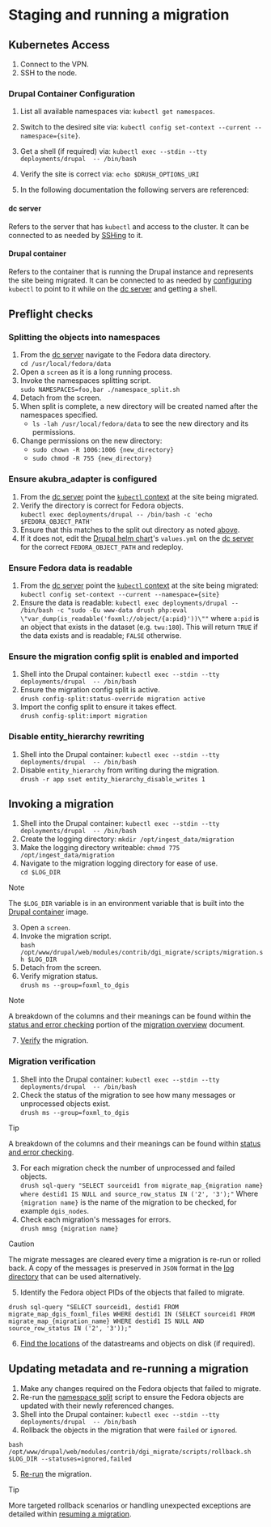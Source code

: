 # Staging and running a migration

## Kubernetes Access

1. Connect to the VPN.
2. SSH to the node.

### Drupal Container Configuration
1. List all available namespaces via: `kubectl get namespaces`.
2. Switch to the desired site via: `kubectl config set-context --current
--namespace={site}`.
3. Get a shell (if required) via:
   `kubectl exec --stdin --tty deployments/drupal  -- /bin/bash`
4. Verify the site is correct via:
   `echo $DRUSH_OPTIONS_URI`

5. In the following documentation the following servers are referenced:

#### dc server
Refers to the server that has `kubectl` and access to the cluster. It can be
connected to as needed by [SSHing][kubernetes-access] to it.

#### Drupal container
Refers to the container that is running the Drupal instance and represents the
site being migrated. It can be connected to as needed by
[configuring][drupal-container-config] `kubectl` to point to it while on the
[dc server][dc-server] and getting a shell.

## Preflight checks

### Splitting the objects into namespaces

1. From the [dc server][dc-server] navigate to the Fedora data directory.<br />
   `cd /usr/local/fedora/data`
2. Open a `screen` as it is a long running process.
3. Invoke the namespaces splitting script.<br />
   `sudo NAMESPACES=foo,bar ./namespace_split.sh`
4. Detach from the screen.
5. When split is complete, a new directory will be created named after the namespaces specified.
    - `ls -lah /usr/local/fedora/data` to see the new directory and its permissions.
6. Change permissions on the new directory:
    - `sudo chown -R 1006:1006 {new_directory}`
    - `sudo chmod -R 755 {new_directory}`

### Ensure akubra_adapter is configured

1. From the [dc server][dc-server] point the
[`kubectl` context][drupal-container-config] at the site being migrated.
2. Verify the directory is correct for Fedora objects.<br />
   `kubectl exec deployments/drupal -- /bin/bash -c 'echo $FEDORA_OBJECT_PATH'`
3. Ensure that this matches to the split out directory as noted [above][split].
4. If it does not, edit the [Drupal helm chart][helm-chart]'s `values.yml` on
   the [dc server][dc-server] for the correct `FEDORA_OBJECT_PATH` and redeploy.

### Ensure Fedora data is readable

1. From the [dc server][dc-server] point the
   [`kubectl` context][drupal-container-config] at the site being migrated:
    `kubectl config set-context --current --namespace={site}`
2. Ensure the data is readable: 
   `kubectl exec deployments/drupal -- /bin/bash -c "sudo -Eu www-data drush php:eval \"var_dump(is_readable('foxml://object/{a:pid}'))\""`
   where `a:pid` is an object that exists in the dataset (e.g. `twu:180`).
   This will return `TRUE` if the data exists and is readable; `FALSE` otherwise.

### Ensure the migration config split is enabled and imported

1. Shell into the Drupal container: `kubectl exec --stdin --tty deployments/drupal  -- /bin/bash`
2. Ensure the migration config split is active.<br />
   `drush config-split:status-override migration active`
3. Import the config split to ensure it takes effect.<br />
   `drush config-split:import migration`

### Disable entity_hierarchy rewriting
1. Shell into the Drupal container: `kubectl exec --stdin --tty deployments/drupal  -- /bin/bash`
2. Disable `entity_hierarchy` from writing during the migration.<br />
   `drush -r app sset entity_hierarchy_disable_writes 1`

## Invoking a migration

1. Shell into the Drupal container: `kubectl exec --stdin --tty deployments/drupal  -- /bin/bash`
2. Create the logging directory: `mkdir /opt/ingest_data/migration`
3. Make the logging directory writeable:
   `chmod 775 /opt/ingest_data/migration`
5. Navigate to the migration logging directory for ease of use.<br />
   `cd $LOG_DIR`
> [!NOTE]
> The `$LOG_DIR` variable is in an environment variable that is built into the
> [Drupal container][log-dir] image.
3. Open a `screen`.
4. Invoke the migration script.<br />
   `bash /opt/www/drupal/web/modules/contrib/dgi_migrate/scripts/migration.sh $LOG_DIR`
5. Detach from the screen.
6. Verify migration status.<br />
   `drush ms --group=foxml_to_dgis`
> [!NOTE]
> A breakdown of the columns and their meanings can be found within the
[status and error checking][status-and-error] portion of the
> [migration overview][migration-overview] document.
7. [Verify][verify] the migration.

### Migration verification
1. Shell into the Drupal container: `kubectl exec --stdin --tty deployments/drupal  -- /bin/bash`
2. Check the status of the migration to see how many messages or unprocessed
objects exist.<br />
   `drush ms --group=foxml_to_dgis`
> [!TIP]
> A breakdown of the columns and their meanings can be found within
> [status and error checking][status-and-error].
3. For each migration check the number of unprocessed and failed objects.<br />
   `drush sql-query "SELECT sourceid1 from migrate_map_{migration name} where destid1 IS NULL and source_row_status IN ('2', '3');"`
Where `{migration name}` is the name of the migration to be checked, for example
`dgis_nodes`.
4. Check each migration's messages for errors.<br />
   `drush mmsg {migration name}`
> [!CAUTION]
> The migrate messages are cleared every time a migration is re-run or rolled
> back. A copy of the messages is preserved in `JSON` format in the
> [log directory][log-directory] that can be used alternatively.
5. Identify the Fedora object PIDs of the objects that failed to migrate.
```
drush sql-query "SELECT sourceid1, destid1 FROM migrate_map_dgis_foxml_files WHERE destid1 IN (SELECT sourceid1 FROM migrate_map_{migration_name} WHERE destid1 IS NULL AND source_row_status IN ('2', '3'));"
```
6. [Find the locations][foxml-wrapper] of the datastreams and objects on disk
(if required).

## Updating metadata and re-running a migration
1. Make any changes required on the Fedora objects that failed to migrate.
2. Re-run the [namespace split][split] script to ensure the Fedora objects are
updated with their newly referenced changes.
3. Shell into the Drupal container: `kubectl exec --stdin --tty deployments/drupal  -- /bin/bash`
4. Rollback the objects in the migration that were `failed` or `ignored`.<br />
```
bash /opt/www/drupal/web/modules/contrib/dgi_migrate/scripts/rollback.sh $LOG_DIR --statuses=ignored,failed
```
5. [Re-run](#invoking-a-migration) the migration.

> [!TIP]
> More targeted rollback scenarios or handling unexpected exceptions are
> detailed within [resuming a migration][resuming].

[kubernetes-access]: #kubernetes-access
[drupal-container-config]: #drupal-container-configuration
[dc-server]: #dc-server
[drupal-server]: #drupal-container
[split]: #splitting-the-objects-into-namespaces
[log-dir]: https://github.com/discoverygarden/bceln-drupal/blob/20226a504bd97853d737d08d39ee3236304a6709/Dockerfile#L57
[status-and-error]: migration_overview.md#status-and-error-checking
[migration-overview]: migration_overview.md
[helm-chart]: devops.md#drupal
[logging]: migration_overview.md#logging
[verify]: #migration-verification
[status-and-error]: migration_overview.md#status-and-error-checking
[log-directory]: migration_overview.md#logging
[foxml-wrapper]: migration_overview.md#resolving-foxml-paths
[migration-errors]: migration_overview.md#expected-parsing-failures
[resuming]: migration_overview.md#resuming-a-migration
